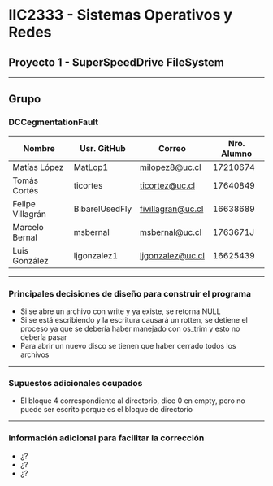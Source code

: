 
# IIC2333 - Sistemas Operativos y Redes
## Proyecto 1 - SuperSpeedDrive FileSystem

---

## Grupo
### DCCegmentationFault

|      Nombre      |  Usr. GitHub   |      Correo       | Nro. Alumno |
|------------------|----------------|-------------------|-------------|
| Matías López     | MatLop1        | milopez8@uc.cl    | 17210674    |
| Tomás Cortés     | ticortes       | ticortez@uc.cl    | 17640849    |
| Felipe Villagrán | BibarelUsedFly | fivillagran@uc.cl | 16638689    |
| Marcelo Bernal   | msbernal       | msbernal@uc.cl    | 1763671J    |
| Luis González    | ljgonzalez1    | ljgonzalez@uc.cl  | 16625439    |

---

### Principales decisiones de diseño para construir el programa

- Si se abre un archivo con write y ya existe, se retorna NULL
- Si se está escribiendo y la escritura causará un rotten, se detiene el proceso ya que se debería haber manejado con os_trim y esto no debería pasar
- Para abrir un nuevo disco se tienen que haber cerrado todos los archivos


---

### Supuestos adicionales ocupados

- El bloque 4 correspondiente al directorio, dice 0 en empty, pero no puede ser escrito porque es el bloque de directorio

---

### Información adicional para facilitar la corrección

- ¿?
- ¿?
- ¿?
